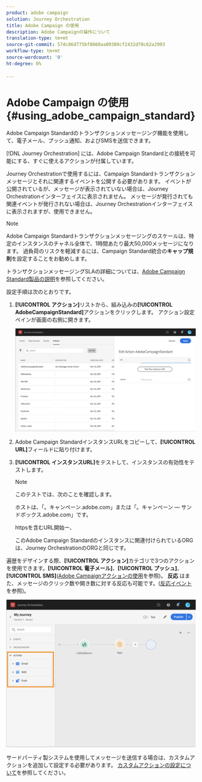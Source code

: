 ```yaml
---
product: adobe campaign
solution: Journey Orchestration
title: Adobe Campaign の使用
description: Adobe Campaignの操作について
translation-type: tm+mt
source-git-commit: 57dc86d775bf8860aa09300cf2432d70c62a2993
workflow-type: tm+mt
source-wordcount: '0'
ht-degree: 0%

---
```



# Adobe Campaign の使用 {#using_adobe_campaign_standard}

Adobe Campaign Standardのトランザクションメッセージング機能を使用して、電子メール、プッシュ通知、およびSMSを送信できます。

[!DNL Journey Orchestration] には、Adobe Campaign Standardとの接続を可能にする、すぐに使えるアクションが付属しています。

Journey Orchestrationで使用するには、Campaign Standardトランザクションメッセージとそれに関連するイベントを公開する必要があります。 イベントが公開されているが、メッセージが表示されていない場合は、Journey Orchestrationインターフェイスに表示されません。 メッセージが発行されても関連イベントが発行されない場合は、Journey Orchestrationインターフェイスに表示されますが、使用できません。

>[!NOTE]
>
>Adobe Campaign Standardトランザクションメッセージングのスケールは、特定のインスタンスのチャネル全体で、1時間あたり最大50,000メッセージになります。 過負荷のリスクを軽減するには、Campaign Standard統合の&#x200B;**キャップ規則**&#x200B;を設定することをお勧めします。
>
>トランザクションメッセージングSLAの詳細については、[Adobe Campaign Standard製品の説明](https://helpx.adobe.com/jp/legal/product-descriptions/campaign-standard.html)を参照してください。

設定手順は次のとおりです。

1. **[!UICONTROL アクション]**&#x200B;リストから、組み込みの&#x200B;**[!UICONTROL AdobeCampaignStandard]**&#x200B;アクションをクリックします。 アクション設定ペインが画面の右側に開きます。

   ![](../assets/actioncampaign.png)

1. Adobe Campaign StandardインスタンスURLをコピーして、**[!UICONTROL URL]**&#x200B;フィールドに貼り付けます。

1. **[!UICONTROL インスタンスURL]**&#x200B;をテストして、インスタンスの有効性をテストします。

   >[!NOTE]
   >
   >このテストでは、次のことを確認します。
   >
   >ホストは、「。キャンペーン.adobe.com」または「。キャンペーン — サンドボックス.adobe.com」です。
   >
   >httpsを含むURL開始ー、
   >
   >このAdobe Campaign Standardのインスタンスに関連付けられているORGは、Journey OrchestrationのORGと同じです。

遍歴をデザインする際、**[!UICONTROL アクション]**&#x200B;カテゴリで3つのアクションを使用できます。**[!UICONTROL 電子メール]**、**[!UICONTROL プッシュ]**、**[!UICONTROL SMS]**([Adobe Campaignアクションの使用](../building-journeys/using-adobe-campaign-actions.md)を参照)。 **反応** はまた、メッセージのクリック数や開き数に対する反応も可能です。([反応イベント](../building-journeys/reaction-events.md)を参照)。

![](../assets/journey58.png)

サードパーティ製システムを使用してメッセージを送信する場合は、カスタムアクションを追加して設定する必要があります。 [カスタムアクションの設定について](../action/about-custom-action-configuration.md)を参照してください。
